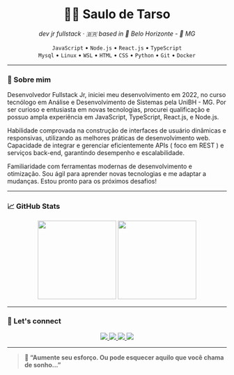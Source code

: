 <h1 align="center">👨‍💻 Saulo de Tarso</h1>
<p align="center">
  <em>dev jr fullstack · 🇧🇷 based in 📍 Belo Horizonte - 🔺 MG </em>
</p>

<p align="center">
  <code>JavaScript</code> • <code>Node.js</code> • <code>React.js</code> • <code>TypeScript</code><br/>
  <code>Mysql</code> • <code>Linux</code> • <code>WSL</code> • <code>HTML</code> • 
  <code>CSS</code> • <code>Python</code> • <code>Git</code> • <code>Docker</code>
</p>

---

### 🤙 Sobre mim

Desenvolvedor Fullstack Jr, iniciei meu desenvolvimento em 2022, no curso tecnólogo em Análise e Desenvolvimento de Sistemas pela UniBH - MG. Por ser curioso e entusiasta em novas tecnologias, procurei qualificação e possuo ampla experiência em JavaScript, TypeScript, React.js, e Node.js. 

Habilidade comprovada na construção de interfaces de usuário dinâmicas e responsivas, utilizando as melhores práticas de desenvolvimento web. Capacidade de integrar e gerenciar eficientemente APIs ( foco em REST ) e serviços back-end, garantindo desempenho e escalabilidade. 

Familiaridade com ferramentas modernas de desenvolvimento e otimização. Sou ágil para aprender novas tecnologias e me adaptar a mudanças. Estou pronto para os próximos desafios!

---

### 📈 GitHub Stats

<div align="center">
  <img height="180em" src="https://github-readme-stats.vercel.app/api?username=saulodtarso06&show_icons=true&theme=github_dark&hide_border=true&count_private=true&hide_title=true"/>
  <img height="180em" src="https://github-readme-stats.vercel.app/api/top-langs/?username=saulodtarso06&layout=compact&theme=github_dark&hide_border=true"/>
</div>

---

### 🔗 Let's connect

<p align="center">

  <a href="https://www.instagram.com/saullo.detarso06/" target="_blank">
    <img src="https://img.shields.io/badge/Instagram-993399?style=for-the-badge&logo=instagram&logoColor=white"/>
  </a>
  
  <a href="https://br.linkedin.com/in saulo-de-tarso-8a2b00133" target="_blank">
    <img src="https://img.shields.io/badge/LinkedIn-007ACC?style=for-the-badge&logo=linkedin&logoColor=white"/>
  </a>

  <a href="https://x.com/SaulodeTarso10"       target="_blanck">
    <img src="https://img.shields.io/badge/X.COM-000000?style=for-the-badge&logo=X&logoColor=white"/>
  </a>

<a href="https://outlook.com.br" target="_blanck">
    <img src="https://img.shields.io/badge/✉ saulo.detarso06@yahoo.com.br-006400?style=for-the-badge&logo=email&logoColor=white"/>
    </a>
</p>

---

> **💬 “Aumente seu esforço. Ou pode esquecer aquilo que você chama de sonho...”**
